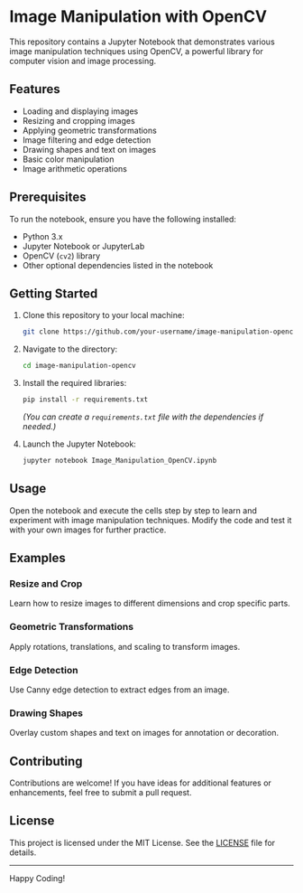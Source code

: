 
# Image Manipulation with OpenCV

This repository contains a Jupyter Notebook that demonstrates various image manipulation techniques using OpenCV, a powerful library for computer vision and image processing.

## Features

- Loading and displaying images
- Resizing and cropping images
- Applying geometric transformations
- Image filtering and edge detection
- Drawing shapes and text on images
- Basic color manipulation
- Image arithmetic operations

## Prerequisites

To run the notebook, ensure you have the following installed:

- Python 3.x
- Jupyter Notebook or JupyterLab
- OpenCV (`cv2`) library
- Other optional dependencies listed in the notebook

## Getting Started

1. Clone this repository to your local machine:

   ```bash
   git clone https://github.com/your-username/image-manipulation-opencv.git
   ```

2. Navigate to the directory:

   ```bash
   cd image-manipulation-opencv
   ```

3. Install the required libraries:

   ```bash
   pip install -r requirements.txt
   ```

   *(You can create a `requirements.txt` file with the dependencies if needed.)*

4. Launch the Jupyter Notebook:

   ```bash
   jupyter notebook Image_Manipulation_OpenCV.ipynb
   ```

## Usage

Open the notebook and execute the cells step by step to learn and experiment with image manipulation techniques. Modify the code and test it with your own images for further practice.

## Examples

### Resize and Crop
Learn how to resize images to different dimensions and crop specific parts.

### Geometric Transformations
Apply rotations, translations, and scaling to transform images.

### Edge Detection
Use Canny edge detection to extract edges from an image.

### Drawing Shapes
Overlay custom shapes and text on images for annotation or decoration.

## Contributing

Contributions are welcome! If you have ideas for additional features or enhancements, feel free to submit a pull request.

## License

This project is licensed under the MIT License. See the [LICENSE](LICENSE) file for details.

---

Happy Coding!
